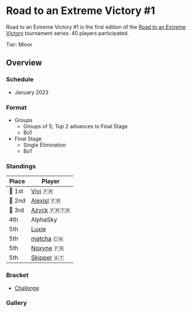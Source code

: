 # Road to an Extreme Victory #1

Road to an Extreme Victory #1 is the first edition of the [Road to an Extreme Victory](rtaxvmain.md) tournament series.
40 players participated.

Tier: Minor

## Overview

### Schedule
- January 2023

### Format
- Groups
  - Groups of 5; Top 2 advances to Final Stage
  - Bo1
- Final Stage
  - Single Elimination
  - Bo1

### Standings

|Place|Player|
|-|-|
|:1st_place_medal: 1st|[Vivi](../../players/french/vivi.md) :fr:|
|:2nd_place_medal: 2nd|[Alexisl](../../players/french/alexisl.md) :fr:|
|:3rd_place_medal: 3rd|[Azyck](../../players/french/azyck.md) :fr::tr:|
|4th|AlphaSky|
|5th|[Luxie](../../players/french/luxie.md)|
|5th|[matcha](../../players/chinese/matcha.md) :cn:|
|5th|[Noxyne](../../players/french/noxyne.md) :fr:|
|5th|[Skipper](../../players/austrian/skipper.md) :austria:|

### Bracket
- [Challonge](https://challonge.com/rtaxv1)

### Gallery
